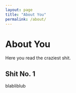 ```yaml
---
layout: page
title: "About You"
permalink: /about/
---
```


# About You

Here you read the craziest shit.

## Shit No. 1

blabliblub
